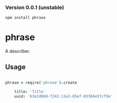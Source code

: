 ### Version 0.0.1 (unstable)

`npm install phrase`

phrase
======

A describer.


Usage
-----

```coffee

phrase = reqire('phrase').create 

    title: 'Title'
    uuid: '63e2d6b0-f242-11e2-85ef-03366e5fcf9a'


```

